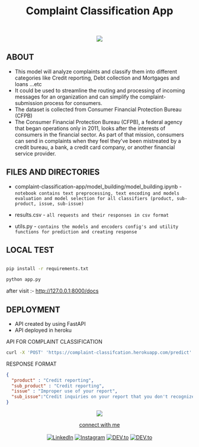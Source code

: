 # 
<h1 align="center">Complaint Classification App

</h1>




<br>
 <p><div align="center">
  <img src="https://user-images.githubusercontent.com/73097560/115834477-dbab4500-a447-11eb-908a-139a6edaec5c.gif" /> <!-- line breaker --></p></div>

<!--- header ---->
  
## ABOUT
  - This model will analyze complaints and classify them into different categories like Credit reporting, Debt collection and Mortgages and loans ...etc
  - It could be used to streamline the routing and processing of incoming messages for an organization and can simplify the complaint-submission process for consumers.
  - The dataset is collected from Consumer Financial Protection Bureau (CFPB)
  - The Consumer Financial Protection Bureau (CFPB), a federal agency that began operations only in 2011, looks after the interests of consumers in the financial sector. As part of that mission, consumers can send in complaints when they feel they’ve been mistreated by a credit bureau, a bank, a credit card company, or another financial service provider.

## FILES AND DIRECTORIES
- complaint-classification-app/model_building/model_building.ipynb - `notebook contains text preprocessing, text encoding and models evaluation and model selection for all classifiers (product, sub-product, issue, sub-issue)`

* results.csv - `all requests and their responses in csv format`

* utils.py - `contains the models and encoders config's and utility functions for prediction and creating response`

## LOCAL TEST
```bash

pip install -r requirements.txt

python app.py
```
after visit :- http://127.0.0.1:8000/docs


## DEPLOYMENT
- API created by using FastAPI
- API deployed in heroku

API FOR COMPLAINT CLASSIFICATION
```bash
curl -X 'POST' 'https://complaint-classifcation.herokuapp.com/predict' -H 'accept: application/json' -H 'Content-Type: application/json' -d '{"complaint": "your complaint" }' 
```

RESPONSE FORMAT
```json
{
  "product" : "Credit reporting",
  "sub_product" : "Credit reporting",
  "issue" : "Improper use of your report",
  "sub_issue":"Credit inquiries on your report that you don't recognize"
}

```

  
 <!--- footer --->
 <div align="center">
  <img src="https://user-images.githubusercontent.com/73097560/115834477-dbab4500-a447-11eb-908a-139a6edaec5c.gif" /> <!-- line breaker -->
<p>

 <a href="https://www.linkedin.com/in/adil-rahman-80b17a23a/"  >connect with me</a><br><br>
<a href="https://www.linkedin.com/in/adil-rahman-80b17a23a/" target="_blank"><img src="https://img.shields.io/badge/LinkedIn-0077B5?style=for-the-badge&logo=linkedin&logoColor=white" alt="LinkedIn"></a> <a href="https://www.instagram.com/___i_am_iron_man/?hl=en" target="_blank"><img src="https://img.shields.io/badge/Instagram-E4405F?style=for-the-badge&logo=instagram&logoColor=white" alt="Instagram"></a> <a href="https://twitter.com/bitbyte_1337" target="_blank"><img src="https://img.shields.io/badge/Twitter-1DA1F2?style=for-the-badge&logo=twitter&logoColor=white" alt="DEV.to"></a> <a href="https://medium.com/@adilrahman_1337" target="_blank"><img src="https://img.shields.io/badge/Medium-12100E?style=for-the-badge&logo=medium&logoColor=white" alt="DEV.to"></a>

</p>
</div>
